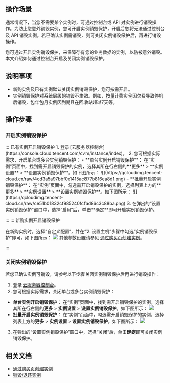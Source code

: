 ## 操作场景


通常情况下，当您不需要某个实例时，可通过控制台或 API 对实例进行销毁操作。为防止您意外销毁实例，您可开启实例销毁保护，开启后您将无法通过控制台及 API 销毁实例。若已确认实例需销毁，则可关闭实例销毁保护后，再进行销毁操作。

您可通过开启实例销毁保护，来保障存有您的业务数据的实例，以防被意外销毁。本文介绍如何通过控制台开启及关闭实例销毁保护。

## 说明事项
- 新购实例及已有实例默认关闭实例销毁保护，您可按需开启。
- 实例销毁保护对系统层级的销毁不生效。例如，按量计费实例因欠费导致停机后销毁，包年包月实例因到期且在回收站超过7天等。


## 操作步骤

### 开启实例销毁保护
<dx-tabs>
::: 已有实例开启销毁保护
1. 登录 [云服务器控制台](https://console.cloud.tencent.com/cvm/instance/index)。
2. 您可根据实际需求，开启单台或多台实例销毁保护：
 - **单台实例开启销毁保护**：
在“实例”页面中，找到需开启销毁保护的实例，选择其所在行右侧的**更多** > **实例设置** > **设置实例销毁保护**。如下图所示：
![](https://qcloudimg.tencent-cloud.cn/raw/4cd3a5a97bbf0e1415ac877b816ea8d1.png)
 - **批量开启实例销毁保护**：
在“实例”页面中，勾选需开启销毁保护的实例，选择列表上方的**更多** > **实例设置** > **设置实例销毁保护**。如下图所示：
![](https://qcloudimg.tencent-cloud.cn/raw/ce51b01832cf985240fcfad86c3c88ba.png)
3. 在弹出的“设置实例销毁保护”窗口中，选择“启用”后，单击**确定**即可开启实例销毁保护。

:::
::: 新购实例开启销毁保护

在新购实例时，选择“自定义配置”，并在“2. 设置主机”步骤中勾选“实例销毁保护”即可。如下图所示：
![](https://qcloudimg.tencent-cloud.cn/raw/306cdbcef52516933b89ecb0792e6649.png)
<dx-alert infotype="explain" title="">
其他参数设置请参见 [通过购买页创建实例](https://cloud.tencent.com/document/product/213/4855)。
</dx-alert>

:::
</dx-tabs>




### 关闭实例销毁保护
若您已确认实例可销毁，请参考以下步骤关闭实例销毁保护后再进行销毁操作：


1. 登录 [云服务器控制台](https://console.cloud.tencent.com/cvm/instance/index)。
2. 您可根据实际需求，关闭单台或多台实例销毁保护：
 - **单台实例开启销毁保护**：
在“实例”页面中，找到需开启销毁保护的实例，选择其所在行右侧的**更多** > **实例设置** > **设置实例销毁保护**。如下图所示：
![](https://qcloudimg.tencent-cloud.cn/raw/4cd3a5a97bbf0e1415ac877b816ea8d1.png)
 - **批量开启实例销毁保护**：
在“实例”页面中，勾选需开启销毁保护的实例，选择列表上方的**更多** > **实例设置** > **设置实例销毁保护**。如下图所示：
![](https://qcloudimg.tencent-cloud.cn/raw/ce51b01832cf985240fcfad86c3c88ba.png)
3. 在弹出的“设置实例销毁保护”窗口中，选择“关闭”后，单击**确定**即可关闭实例销毁保护。



## 相关文档
- [通过购买页创建实例](https://cloud.tencent.com/document/product/213/4855)
- [销毁/退还实例](https://cloud.tencent.com/document/product/213/4930)
